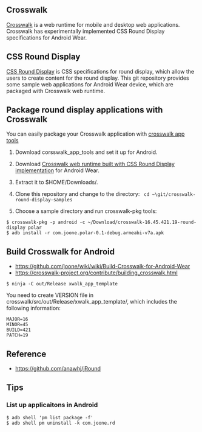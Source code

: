 ## Crosswalk
[Crosswalk](http://crosswalk-project.org) is a web runtime for mobile and desktop
web applications. Crosswalk has experimentally implemented CSS Round Display
specifications for Android Wear.

## CSS Round Display
[CSS Round Display](https://drafts.csswg.org/css-round-display/) is CSS specifications
for round display, which allow the users to create content for the round display.
This git repository provides some sample web applications for Android Wear device,
which are packaged with Crosswalk web runtime.

## Package round display applications with Crosswalk
You can easily package your Crosswalk application with [crosswalk app tools](https://github.com/crosswalk-project/crosswalk-app-tools)

1. Download corsswalk_app_tools and set it up for Android.
1. Download [Crosswalk web runtime built with CSS Round Display implementation](https://github.com/joone/crosswalk-round-display-samples/blob/master/crosswalk/crosswalk-16.45.421.19-round-dsplay.tar.gz) for Android Wear.

2. Extract it to $HOME/Downloads/.
3. Clone this repository and change to the directory:
`` cd ~\git/crosswalk-round-display-samples`` 

4. Choose a sample directory and run crosswalk-pkg tools:
```
$ crosswalk-pkg -p android -c ~/Download/crosswalk-16.45.421.19-round-display polar
$ adb install -r com.joone.polar-0.1-debug.armeabi-v7a.apk
```

## Build Crosswalk for Android
* https://github.com/joone/wiki/wiki/Build-Crosswalk-for-Android-Wear
* https://crosswalk-project.org/contribute/building_crosswalk.html

```
$ ninja -C out/Release xwalk_app_template
```

You need to create VERSION file in crosswalk/src/out/Release/xwalk_app_template/,
which includes the following information:
```
MAJOR=16
MINOR=45
BUILD=421
PATCH=19
```

## Reference
* https://github.com/anawhj/jRound

## Tips
### List up applicaitons in Android
```
$ adb shell 'pm list package -f' 
$ adb shell pm uninstall -k com.joone.rd
```
